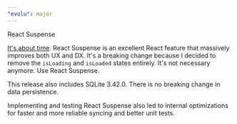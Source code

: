 ```yaml
---
"evolu": major
---
```


React Suspense

[It's about time](https://twitter.com/acdlite/status/1654171173582692353). React Suspense is an excellent React feature that massively improves both UX and DX. It's a breaking change because I decided to remove the `isLoading` and `isLoaded` states entirely. It's not necessary anymore. Use React Suspense.

This release also includes SQLite 3.42.0. There is no breaking change in data persistence.

Implementing and testing React Suspense also led to internal optimizations for faster and more reliable syncing and better unit tests.
